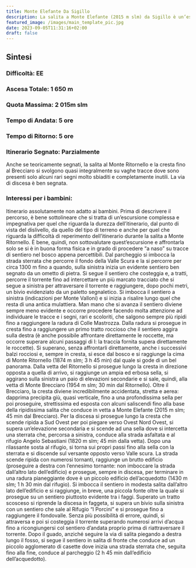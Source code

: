 ```yaml
---
title: Monte Elefante Da Sigillo
description: La salita a Monte Elefante (2015 m slm) da Sigillo è un’escursione lunga e impegnativa che richiede il superamento di un gran dislivello. Proprio la sua complessità la rende un’escursione grandiosa che permette di attraversare una moltitudine di ambienti naturali diversi e assicura una grande soddisfazione a chi la affronta.
featured_image: /images/main_template_pic.jpg
date: 2023-09-05T11:31:16+02:00
draft: false
---
```



## Sintesi
### Difficoltà: EE
### Ascesa Totale: 1 650 m
### Quota Massima: 2 015m slm
### Tempo di Andata: 5 ore
### Tempo di Ritorno: 5 ore
### Itinerario Segnato: Parzialmente
Anche se teoricamente segnati, la salita al Monte Ritornello e la cresta fino al Brecciaro si svolgono quasi integralmente su vaghe tracce dove sono presenti solo alcuni rari segni molto sbiaditi e completamente inutili. La via di discesa è ben segnata.
### Interessi per i bambini:
 Itinerario assolutamente non adatto ai bambini.
Prima di descrivere il percorso, è bene sottolineare che si tratta di un’escursione complessa e impegnativa per quel che riguarda la durezza dell’itinerario, dal punto di vista del dislivello, da quello del tipo di terreno e anche per quel che riguarda la difficoltà di reperimento dell’itinerario durante la salita a Monte Ritornello. È bene, quindi, non sottovalutare quest’escursione e affrontarla solo se si è in buona forma fisica e in grado di procedere “a naso” su tracce di sentiero nel bosco appena percettibili.
Dal parcheggio si imbocca la strada sterrata che percorre il fondo della Valle Scura e la si percorre per circa 1300 m fino a  quando, sulla sinistra inizia un evidente sentiero ben segnato da un ometto di pietra.
Si segue il sentiero che costeggia e, a tratti, percorre il torrente fino ad intercettare un più marcato tracciato che si segue a sinistra per attraversare il torrente e raggiungere, dopo pochi metri, un bivio evidenziato da un paletto segnaletico.
Si imbocca il sentiero a sinistra (indicazioni per Monte Valloni) e si inizia a risalire lungo quel che resta di una antica mulattiera. Man mano che si avanza il sentiero diviene sempre meno evidente e occorre procedere facendo molta attenzione ad individuare le tracce e i segni, rari e scoloriti, che salgono sempre più ripidi fino a raggiungere la radura di Colle Mastrozza.
Dalla radura si prosegue in cresta fino a raggiungere un primo tratto roccioso che il sentiero aggira sulla destra (è anche possibile affrontare direttamente le roccette, ma occorre superare alcuni passaggi di I: la traccia fornita supera direttamente le roccette).
Si superano, senza affrontarli direttamente, anche i successivi balzi rocciosi e, sempre in cresta, si esce dal bosco e si raggiunge la cima di Monte Ritornello (1874 m slm; 3 h 45 min) dal quale si gode di un bel panorama.
Dalla vetta del Ritornello si prosegue lungo la cresta in direzione opposta a quella di arrivo, si raggiunge un ampia ed erbosa sella, si aggirano sulla sinistra un paio di elevazioni secondarie e si sale, quindi, alla vetta di Monte Brecciaro (1954 m slm; 30 min dal Ritornello).
Oltre il Brecciaro, la cresta diviene incredibilmente accidentata, stretta e aerea: dapprima precipita giù, quasi verticale, fino a una profondissima sella per poi proseguire, strettissima ed esposta con alcuni saliscendi fino alla base della ripidissima salita che conduce in vetta a Monte Elefante (2015 m slm; 45 min dal Brecciaro).
Per la discesa si prosegue lungo la cresta che scende ripida a Sud Ovest per poi piegare verso Ovest Nord Ovest, si supera un’elevazione secondaria e si scende ad una sella dove si intercetta una sterrata che, percorsa a sinistra, conduce alla strada asfaltata e al rifugio Angelo Sebastiani (1820 m slm; 45 min dalla vetta).
Dopo una rilassante sosta al rifugio, si torna sui propri passi fino alla sella con la sterrata e si discende sul versante opposto verso Valle scura. La strada scende ripida con numerosi tornanti, raggiunge un brutto edificio (proseguire a destra con l’ennesimo tornante: non imboccare la strada dall’altro lato dell’edificio) e prosegue, sempre in discesa, per terminare in una radura pianeggiante dove è un piccolo edificio dell’acquedotto (1430 m slm; 1 h 30 min dal rifugio).
Si imbocca il sentiero in modesta salita dall’altro lato dell’edificio e si raggiunge, in breve, una piccola fonte oltre la quale si prosegue su un sentiero piuttosto evidente tra i faggi. Superato un tratto scosceso si riprende la discesa in faggeta, si supera un bivio sulla sinistra con un sentiero che sale al Rifugio “I Porcini” e si prosegue fino a raggiungere il fondovalle.
Senza più possibilità di errore, quindi, si attraversa e poi si costeggia il torrente superando numerosi arrivi d’acqua fino a ricongiungersi col sentiero d’andata proprio prima di riattraversare il torrente. Dopo il guado, anziché seguire la via di salita piegando a destra lungo il fosso, si segue il sentiero in salita di fronte che conduce ad un piccolo agglomerato di casette dove inizia una strada sterrata che, seguita fino alla fine, conduce al parcheggio (2 h 45 min dall’edificio dell’acquedotto).



